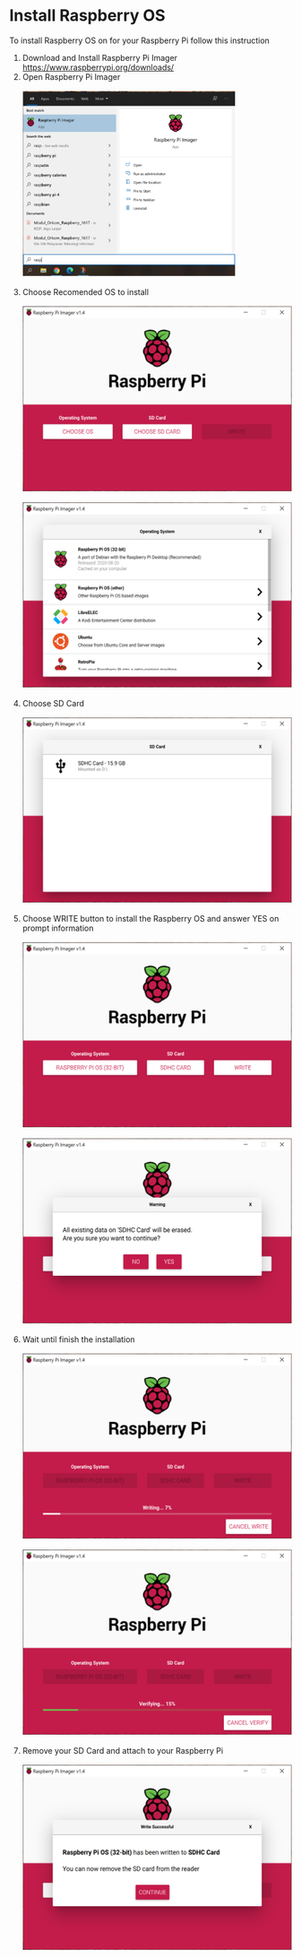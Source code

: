 # Install Raspberry OS
To install Raspberry OS on for your Raspberry Pi follow this instruction<br/>
1. Download and Install Raspberry Pi Imager https://www.raspberrypi.org/downloads/<br/>
2. Open Raspberry Pi Imager<br/><br/>
<img src="https://github.com/NowDB/Raspberry-Pi-Tutorial/raw/main/install_1/1.PNG" height="330"><br/><br/>
3. Choose Recomended OS to install<br/><br/>
<img src="https://github.com/NowDB/Raspberry-Pi-Tutorial/raw/main/install_1/2.PNG" height="330"><br/><br/>
<img src="https://github.com/NowDB/Raspberry-Pi-Tutorial/raw/main/install_1/3.PNG" height="330"><br/><br/>
4. Choose SD Card<br/><br/>
<img src="https://github.com/NowDB/Raspberry-Pi-Tutorial/raw/main/install_1/4.PNG" height="330"><br/><br/>
5. Choose WRITE button to install the Raspberry OS and answer YES on prompt information<br/><br/>
<img src="https://github.com/NowDB/Raspberry-Pi-Tutorial/raw/main/install_1/5.PNG" height="330"><br/><br/>
<img src="https://github.com/NowDB/Raspberry-Pi-Tutorial/raw/main/install_1/6.PNG" height="330"><br/><br/>
6. Wait until finish the installation<br/><br/>
<img src="https://github.com/NowDB/Raspberry-Pi-Tutorial/raw/main/install_1/7.PNG" height="330"><br/><br/>
<img src="https://github.com/NowDB/Raspberry-Pi-Tutorial/raw/main/install_1/8.PNG" height="330"><br/><br/>
7. Remove your SD Card and attach to your Raspberry Pi<br/><br/>
<img src="https://github.com/NowDB/Raspberry-Pi-Tutorial/raw/main/install_1/9.PNG" height="330"><br/>
